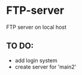 # FTP-server
FTP server on local host

TO DO:
-------------
- add login system 
- create server for 'main2'
